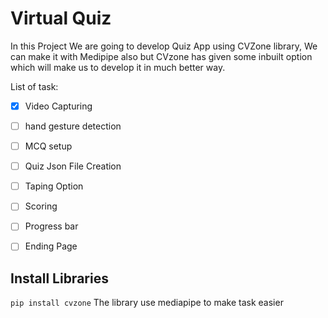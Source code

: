 # Virtual Quiz

In this Project We are going to develop Quiz App using CVZone library, We can make it with Medipipe also but CVzone has given some inbuilt option which will make us to develop it in much better way.

List of task:

- [X] Video Capturing
- [ ] hand gesture detection
- [ ] MCQ setup
- [ ] Quiz Json File Creation
- [ ] Taping Option
- [ ] Scoring
- [ ] Progress bar
- [ ] Ending Page


## Install Libraries

`pip install cvzone`  The library use mediapipe to make task easier
